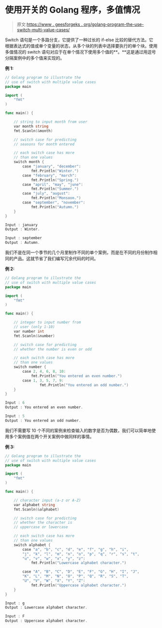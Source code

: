# 使用开关的 Golang 程序，多值情况

> 原文:[https://www . geesforgeks . org/golang-program-the-use-switch-multi-value-cases/](https://www.geeksforgeeks.org/golang-program-that-uses-switch-multiple-value-cases/)

Switch 语句是一个多路分支，它提供了一种过长的 if-else 比较的替代方法。它根据表达式的值或单个变量的状态，从多个块的列表中选择要执行的单个块。使用多值情况的 switch 语句对应于在单个情况下使用多个值的**。**这是通过用逗号分隔案例中的多个值来实现的。

**例 1:**

```go
// Golang program to illustrate the
// use of switch with multiple value cases
package main

import (
    "fmt"
)

func main() {

    // string to input month from user
    var month string
    fmt.Scanln(&month)

    // switch case for predicting
    // seasons for month entered

    // each switch case has more 
    // than one values
    switch month {
        case "january", "december":
            fmt.Println("Winter.")
        case "february", "march":
            fmt.Println("Spring.")
        case "april", "may", "june":
            fmt.Println("Summer.")
        case "july", "august":
            fmt.Println("Monsoon.")
        case "september", "november":
            fmt.Println("Autumn.")
    }
}
```

```go
Input : january
Output : Winter.

Input : september
Output : Autumn.

```

我们不是在同一个季节的几个月里制作不同的单个案例，而是在不同的月份制作相同的产品。这就节省了我们编写冗余代码的时间。

**例 2:**

```go
// Golang program to illustrate the
// use of switch with multiple value cases
package main

import (
    "fmt"
)

func main() {

    // integer to input number from 
    // user (only 1-10)
    var number int
    fmt.Scanln(&number)

    // switch case for predicting
    // whether the number is even or odd

    // each switch case has more 
    // than one values
    switch number {
        case 2, 4, 6, 8, 10:
            fmt.Println("You entered an even number.")
        case 1, 3, 5, 7, 9:
                fmt.Println("You entered an odd number.")
    }
}
```

```go
Input : 6
Output : You entered an even number.

Input : 5
Output : You entered an odd number.

```

我们不需要写 10 个不同的案例来检查输入的数字是否为偶数，我们可以简单地使用多个案例值在两个开关案例中做同样的事情。

**例 3:**

```go
// Golang program to illustrate the
// use of switch with multiple value cases
package main

import (
    "fmt"
)

func main() {

    // character input (a-z or A-Z)
    var alphabet string
    fmt.Scanln(&alphabet)

    // switch case for predicting
    // whether the character is
    // uppercase or lowercase

    // each switch case has more 
    // than one values
    switch alphabet {
        case "a", "b", "c", "d", "e", "f", "g", "h", "i",
        "j", "k", "l", "m", "n", "o", "p", "q", "r", "s", "t",
        "u", "v", "w", "x", "y", "z":
            fmt.Println("Lowercase alphabet character.")

        case "A", "B", "C", "D", "E", "F", "G", "H", "I", "J",
        "K", "L", "M", "N", "O", "P", "Q", "R", "S", "T",
        "U", "V", "W", "X", "Y", "Z":
            fmt.Println("Uppercase alphabet character.")
    }
}
```

```go
Input : g
Output : Lowercase alphabet character.

Input : F
Output : Uppercase alphabet character.

```